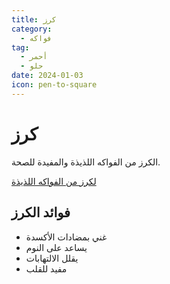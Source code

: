```yaml
---
title: كرز
category:
  - فواكه
tag:
  - أحمر
  - حلو
date: 2024-01-03
icon: pen-to-square
---
```


# كرز

الكرز من الفواكه اللذيذة والمفيدة للصحة.

[لكرز من الفواكه اللذيذة](https://github.com/lorens-osman-dev/Glass-Robo/blob/main/src/partials/_fonts.scss)
<!-- more -->

## فوائد الكرز

- غني بمضادات الأكسدة
- يساعد على النوم
- يقلل الالتهابات
- مفيد للقلب
